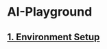 # AI-Playground
## [1. Environment Setup](https://github.com/siba-x-prasad/AI-Playground/blob/main/readMe/1.setUp.md)
